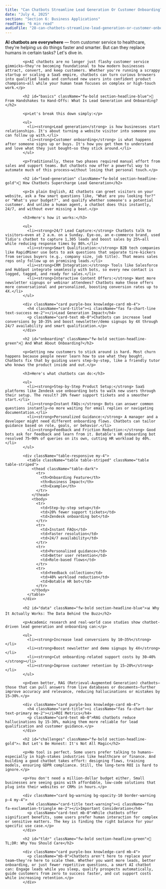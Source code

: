 ```yaml
---
title: "Can Chatbots Streamline Lead Generation Or Customer Onboarding?"
date: "July 4, 2025"
section: "Section 6: Business Applications"
readTime: "6 min read"
audioFile: "28-can-chatbots-streamline-lead-generation-or-customer-onboarding.wav"
---
```


<p><strong>AI chatbots are everywhere</strong> — from customer service to healthcare, they're helping us do things faster and smarter. But can they replace humans in certain tasks? Let's dive in.</p>

            <p>AI chatbots are no longer just flashy customer service gimmicks—they're becoming foundational to how modern businesses attract, convert, and keep customers. Whether you're running a scrappy startup or scaling a SaaS empire, chatbots can turn curious browsers into qualified leads and confused new users into confident product champions—all while your human team focuses on complex or high-touch work.</p>

            <h2 id="basics" className="fw-bold section-headline-blue">🤝 From Handshakes to Hand-Offs: What Is Lead Generation and Onboarding?</h2>
            
            <p>Let's break this down simply:</p>
            
            <ul>
              <li><strong>Lead generation</strong> is how businesses start relationships. It's about turning a website visitor into someone you can follow up with.</li>
              <li><strong>Customer onboarding</strong> is what happens after someone signs up or buys. It's how you get them to understand and love what they just bought—so they stick around.</li>
            </ul>
            
            <p>Traditionally, these two phases required manual effort from sales and support teams. But chatbots now offer a powerful way to automate much of this process—without losing that personal touch.</p>

            <h2 id="lead-generation" className="fw-bold section-headline-gold">🎯 How Chatbots Supercharge Lead Generation</h2>
            
            <p>In plain English, AI chatbots can greet visitors on your website, ask a few smart questions like, "What are you looking for?" or "What's your budget?", and qualify whether someone's a potential customer. And unlike a human agent, a chatbot does this instantly, 24/7, and without ever missing a beat.</p>
            
            <h3>Here's how it works:</h3>
            
            <ul>
              <li><strong>24/7 Lead Capture:</strong> Chatbots talk to visitors—even at 2 a.m. on a Sunday. Eye-oo, an e-commerce brand, used Tidio's chatbot to capture 1,305 leads and boost sales by 25%—all while reducing response times by 86%.</li>
              <li><strong>Smart Qualification:</strong> B2B tech companies like RapidMiner use bots to ask questions that separate tire-kickers from serious buyers (e.g., company size, job title). That means sales reps only follow up on promising leads.</li>
              <li><strong>CRM Integration:</strong> Tools like Salesforce and HubSpot integrate seamlessly with bots, so every new contact is logged, tagged, and ready for sales.</li>
              <li><strong>Interactive Content Offers:</strong> Want more newsletter signups or webinar attendees? Chatbots make those offers more conversational and personalized, boosting conversion rates up to 4X.</li>
            </ul>

            <div className="card purple-box knowledge-card mb-4">
              <h4 className="card-title"><i className="fas fa-chart-line text-success me-2"></i>Lead Generation Impact</h4>
              <p className="card-text mb-0">Chatbots can increase lead conversions by 10-35% and boost newsletter/demo signups by 4X through 24/7 availability and smart qualification.</p>
            </div>

            <h2 id="onboarding" className="fw-bold section-headline-green">🚀 And What About Onboarding?</h2>
            
            <p>Getting new customers to stick around is hard. Most churn happens because people never learn how to use what they bought. Chatbots fix that by guiding users step-by-step, like a friendly tutor who knows the product inside and out.</p>
            
            <h3>Here's what chatbots can do:</h3>
            
            <ul>
              <li><strong>Step-by-Step Product Setup:</strong> SaaS platforms like Zendesk use onboarding bots to walk new users through their setup. The result? 20% fewer support tickets and a smoother start.</li>
              <li><strong>Instant FAQs:</strong> Bots can answer common questions instantly—no more waiting for email replies or navigating documentation.</li>
              <li><strong>Personalized Guidance:</strong> A manager and a developer might need different onboarding flows. Chatbots can tailor guidance based on role, goals, or behavior.</li>
              <li><strong>Feedback and Friction Reduction:</strong> Good bots ask for feedback and learn from it. Botable's HR onboarding bot resolved 75–90% of queries on its own, cutting HR workload by 40%.</li>
            </ul>

            <div className="table-responsive my-4">
              <table className="table table-striped" className="table table-striped">
                <thead className="table-dark">
                  <tr>
                    <th>Onboarding Feature</th>
                    <th>Business Impact</th>
                    <th>Example</th>
                  </tr>
                </thead>
                <tbody>
                  <tr>
                    <td>Step-by-step setup</td>
                    <td>20% fewer support tickets</td>
                    <td>Zendesk onboarding bot</td>
                  </tr>
                  <tr>
                    <td>Instant FAQs</td>
                    <td>Faster resolution</td>
                    <td>24/7 availability</td>
                  </tr>
                  <tr>
                    <td>Personalized guidance</td>
                    <td>Better user retention</td>
                    <td>Role-based flows</td>
                  </tr>
                  <tr>
                    <td>Feedback collection</td>
                    <td>40% workload reduction</td>
                    <td>Botable HR bot</td>
                  </tr>
                </tbody>
              </table>
            </div>

            <h2 id="data" className="fw-bold section-headline-blue">📊 Why It Actually Works: The Data Behind the Buzz</h2>
            
            <p>Academic research and real-world case studies show chatbot-driven lead generation and onboarding can:</p>
            
            <ul>
              <li><strong>Increase lead conversions by 10–35%</strong></li>
              <li><strong>Boost newsletter and demo signups by 4X</strong></li>
              <li><strong>Cut onboarding-related support costs by 30–40%</strong></li>
              <li><strong>Improve customer retention by 15–20%</strong></li>
            </ul>
            
            <p>Even better, RAG (Retrieval-Augmented Generation) chatbots—those that can pull answers from live databases or documents—further improve accuracy and relevance, reducing hallucinations or mistakes by 15–30%.</p>

            <div className="card purple-box knowledge-card mb-4">
              <h4 className="card-title"><i className="fas fa-chart-bar text-primary me-2"></i>ROI Metrics</h4>
              <p className="card-text mb-0">RAG chatbots reduce hallucinations by 15-30%, making them more reliable for lead qualification and customer guidance.</p>
            </div>

            <h2 id="challenges" className="fw-bold section-headline-gold">⚠️ But Let's Be Honest: It's Not All Magic</h2>
            
            <p>No tool is perfect. Some users prefer talking to humans—especially in high-stakes industries like healthcare or finance. And building a good chatbot takes effort: designing flows, training models, ensuring GDPR compliance. Still, the long-term ROI is hard to ignore.</p>
            
            <p>You don't need a million-dollar budget either. Small businesses are seeing gains with affordable, low-code solutions that plug into their websites or CRMs in hours.</p>

            <div className="card bg-warning bg-opacity-10 border-warning p-4 my-4">
              <h4 className="card-title text-warning"><i className="fas fa-exclamation-triangle me-2"></i>Important Consideration</h4>
              <p className="card-text mb-0">While chatbots offer significant benefits, some users prefer human interaction for complex or sensitive matters. The key is finding the right balance for your specific use case.</p>
            </div>

            <h2 id="tldr" className="fw-bold section-headline-green">🧠 TL;DR: Why You Should Care</h2>
            
            <div className="card purple-box knowledge-card mb-4">
              <p className="mb-0">Chatbots aren't here to replace your team—they're here to scale them. Whether you want more leads, better onboarding, or just fewer repetitive questions, a smart AI chatbot can: Engage leads while you sleep, qualify prospects automatically, guide customers from zero to success faster, and cut support costs while increasing retention.</p>
            </div>
